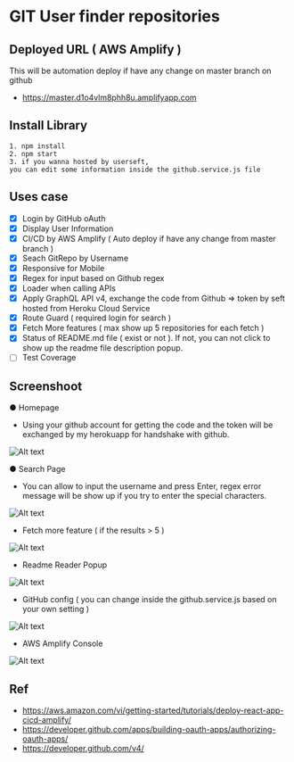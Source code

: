 
# GIT User finder repositories

## Deployed URL ( AWS Amplify )
This will be automation deploy if have any change on master branch on github

* https://master.d1o4vlm8phh8u.amplifyapp.com

## Install Library

```
1. npm install
2. npm start
3. if you wanna hosted by userseft, 
you can edit some information inside the github.service.js file
```

## Uses case

   * [x] Login by GitHub oAuth
   * [x] Display User Information
   * [x] CI/CD by AWS Amplify ( Auto deploy if have any change from master branch )
   * [x] Seach GitRepo by Username
   * [x] Responsive for Mobile
   * [x] Regex for input based on Github regex
   * [x] Loader when calling APIs 
   * [x] Apply GraphQL API v4, exchange the code from Github => token by seft hosted from Heroku Cloud Service
   * [x] Route Guard ( required login for search )
   * [x] Fetch More features ( max show up 5 repositories for each fetch )
   * [x] Status of README.md file ( exist or not ). If not, you can not click to show up the readme file description popup.
   * [ ] Test Coverage
   
## Screenshoot

● Homepage 
-  Using your github account for getting the code and the token will be exchanged 
by my herokuapp for handshake with github.

![Alt text](https://i.ibb.co/BstWCdt/Screen-Shot-2019-12-15-at-14-26-31.png?raw=true "Title")

● Search Page 
- You can allow to input the username and press Enter, regex error message
will be show up if you try to enter the special characters.

![Alt text](https://i.ibb.co/WBhn9jp/Screen-Shot-2019-12-15-at-14-39-07.png?raw=true "Title")

- Fetch more feature ( if the results > 5 )

 ![Alt text](https://i.ibb.co/7n6K9fS/Screen-Shot-2019-12-15-at-14-39-26.png?raw=true "Title")

- Readme Reader Popup

![Alt text](https://i.ibb.co/J7ggyvw/Screen-Shot-2019-12-15-at-14-39-44.png?raw=true "Title")

- GitHub config ( you can change inside the github.service.js based on your own setting )

![Alt text](https://i.ibb.co/d0Y3xbq/Screen-Shot-2019-12-15-at-15-05-33.png?raw=true "Title")

- AWS Amplify Console 

![Alt text](https://i.ibb.co/r5rT1rq/Screen-Shot-2019-12-15-at-14-30-44.png?raw=true "Title")

## Ref
- https://aws.amazon.com/vi/getting-started/tutorials/deploy-react-app-cicd-amplify/
- https://developer.github.com/apps/building-oauth-apps/authorizing-oauth-apps/
- https://developer.github.com/v4/
